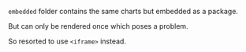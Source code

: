 `embedded` folder contains the same charts but embedded as a package.

But can only be rendered once which poses a problem.

So resorted to use `<iframe>` instead.
